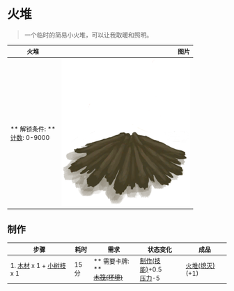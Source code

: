 # 火堆  
> 一个临时的简易小火堆，可以让我取暖和照明。  
  
  火堆  |   图片   
 ----  |  ----:   
 ** 解锁条件: **<br>[计数](Counter.md): 0-9000  |  ![](Sprite/FireExtinguished.png)   
  
## 制作  
步骤  |  耗时  |  需求  |  状态变化  |  成品  
----  |  ----  |  ----  |  ----  |  ----  
1. [木材](Wood.md) x 1 + [小树枝](Sticks.md) x 1  |  15分  |  ** 需要卡牌: **<br>~~[木筏(环境)](Env_Raft.md)~~  |  [制作(技能)](Skill_Crafting.md)+0.5<br>[压力](Stress.md)-5  |  [火堆(熄灭)](FireExtinguished.md)(+1)  
